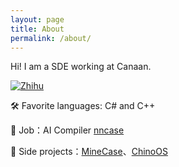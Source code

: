 ```yaml
---
layout: page
title: About
permalink: /about/
---
```


Hi! I am a SDE working at Canaan.

[![Zhihu](https://img.shields.io/badge/Zhihu-sunnycase-blue?style=flat-square&logo=zhihu)](https://www.zhihu.com/people/sunnycase)

🛠 Favorite languages: C# and C++

🏢 Job：AI Compiler [nncase](https://github.com/kendryte/nncase)

🎨 Side projects：[MineCase](https://github.com/dotnetGame/MineCase)、[ChinoOS](https://github.com/chino-os/chino-os)
